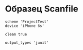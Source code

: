 # Образец Scanfile

```
scheme 'ProjectTest'
device 'iPhone 6s'

clean true

output_types 'junit'
```
